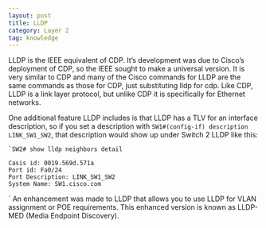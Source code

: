 ```yaml
---
layout: post
title: LLDP
category: Layer 2
tag: knowledge
---
```

LLDP is the IEEE equivalent of CDP. It’s development was due to Cisco’s deployment of CDP, so the IEEE sought to make a universal version. It is very similar to CDP and many of the Cisco commands for LLDP are the same commands as those for CDP, just substituting lldp for cdp. Like CDP, LLDP is a link layer protocol, but unlike CDP it is specifically for Ethernet networks.

One additional feature LLDP includes is that LLDP has a TLV for an interface description, so if you set a description with `SW1#(config-if) description LINK_SW1_SW2`, that description would show up under Switch 2 LLDP like this:
```
`SW2# show lldp neighbors detail

Casis id: 0019.569d.571a
Port id: Fa0/24
Port Description: LINK_SW1_SW2
System Name: SW1.cisco.com
```
`
An enhancement was made to LLDP that allows you to use LLDP for VLAN assignment or POE requirements. This enhanced version is known as LLDP-MED (Media Endpoint Discovery).